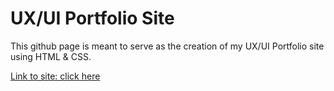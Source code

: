 # UX/UI Portfolio Site 

This github page is meant to serve as the creation 
of my UX/UI Portfolio site using HTML & CSS.

[Link to site: click here](https://scarrollkeene.github.io/UX_UI_HW_18/)

